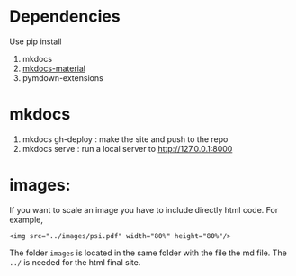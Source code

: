# Dependencies
Use pip install
1. mkdocs
2. [mkdocs-material](https://squidfunk.github.io/mkdocs-material/getting-started/)
3. pymdown-extensions

# mkdocs

1. mkdocs gh-deploy : make the site and push to the repo
2. mkdocs serve : run a local server to http://127.0.0.1:8000


# images:

If you want to scale an image you have to include directly html code. For example,
```
<img src="../images/psi.pdf" width="80%" height="80%"/>
```
The folder `images` is located in the same folder with the file the md file. The `../` is needed for the html final site.
